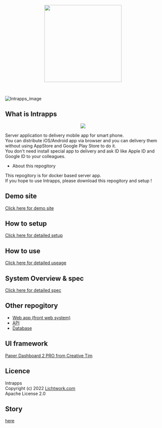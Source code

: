 <p align="center">
<img width="250" src="https://www.intrapps.com/assets/img/intrapps_logo.png">
</p>
<br>

![Intrapps_image](https://www.intrapps.com/assets/img/top.png)

## What is Intrapps

<p align="center">
<img src="https://www.intrapps.com/assets/img/overview.png">
</p>

Server application to delivery mobile app for smart phone.<br>
You can distribute iOS/Android app via browser and you can delivery them without using AppStore and Google Play Store to do it.<br>
You don't need install special app to delivery and ask ID like Apple ID and Google ID to your colleagues.<br>

- About this repogitory

This repogitory is for docker based server app.<br>
If you hope to use Intrapps, please download this repogitory and setup !

## Demo site

[Click here for demo site](https://intrapps-demo.lichtwork.com)

## How to setup

[Click here for detailed setup](https://www.intrapps.com/setup.html)

## How to use

[Click here for detailed useage](https://www.intrapps.com/use/signup-and-signin.html)

## System Overview & spec

[Click here for detailed spec](https://www.intrapps.com/spec/overview.html)

## Other repogitory

- [Web app (front web system)](https://github.com/lwngt/intrapps_web)
- [API](https://github.com/lwngt/intrapps_api)
- [Database](https://github.com/lwngt/intrapps_api)

## UI framework

[Paper Dashboard 2 PRO from Creative Tim](https://www.creative-tim.com/product/paper-dashboard-2-pro)

## Licence

Intrapps<br>
Copyright (c) 2022 [Lichtwork.com](https://www.lichtwork.com)<br>
Apache License 2.0

## Story

[here](https://www.intrapps.com/story.html)
